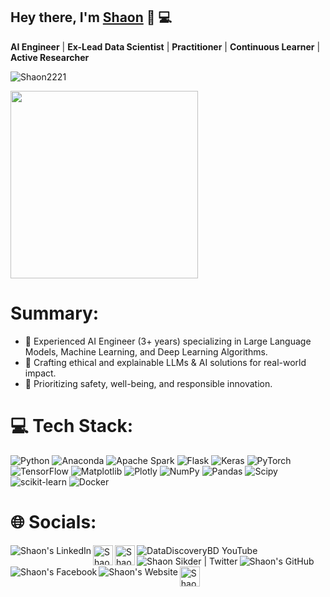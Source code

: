 ## Hey there, I'm [Shaon](https://www.linkedin.com/in/shaon2221/) 👋 :computer: 
  
**AI Engineer** | **Ex-Lead Data Scientist** | **Practitioner** | **Continuous Learner** | **Active Researcher**  
<p align="left"> <img src="https://komarev.com/ghpvc/? username=Shaon2221&label=Profile%20views&color=0e75b6&style=flat" alt="Shaon2221" /> </p> 
<p align="left">    
  <img src='https://i.yourimageshare.com/cD5jVYjrbb.png' style="height: 300px;">    
</p> 
  
# Summary:   
- 🔭 Experienced AI Engineer (3+ years) specializing in Large Language Models, Machine Learning, and Deep Learning Algorithms.  
- 💫 Crafting ethical and explainable LLMs & AI solutions for real-world impact.  
- 🌱 Prioritizing safety, well-being, and responsible innovation.

# 💻 Tech Stack:
![Python](https://img.shields.io/badge/python-3670A0?style=for-the-badge&logo=python&logoColor=ffdd54)
![Anaconda](https://img.shields.io/badge/Anaconda-%2344A833.svg?style=for-the-badge&logo=anaconda&logoColor=white)
![Apache Spark](https://img.shields.io/badge/Apache%20Spark-FDEE21?style=for-the-badge&logo=apachespark&logoColor=black)
![Flask](https://img.shields.io/badge/flask-%23000.svg?style=for-the-badge&logo=flask&logoColor=white)
![Keras](https://img.shields.io/badge/Keras-%23D00000.svg?style=for-the-badge&logo=Keras&logoColor=white)
![PyTorch](https://img.shields.io/badge/PyTorch-%23EE4C2C.svg?style=for-the-badge&logo=PyTorch&logoColor=white)
![TensorFlow](https://img.shields.io/badge/TensorFlow-%23FF6F00.svg?style=for-the-badge&logo=TensorFlow&logoColor=white)
![Matplotlib](https://img.shields.io/badge/Matplotlib-%23ffffff.svg?style=for-the-badge&logo=Matplotlib&logoColor=black) 
![Plotly](https://img.shields.io/badge/Plotly-%233F4F75.svg?style=for-the-badge&logo=plotly&logoColor=white)
![NumPy](https://img.shields.io/badge/numpy-%23013243.svg?style=for-the-badge&logo=numpy&logoColor=white)
![Pandas](https://img.shields.io/badge/pandas-%23150458.svg?style=for-the-badge&logo=pandas&logoColor=white)
![Scipy](https://img.shields.io/badge/SciPy-%230C55A5.svg?style=for-the-badge&logo=scipy&logoColor=%white)
![scikit-learn](https://img.shields.io/badge/scikit--learn-%23F7931E.svg?style=for-the-badge&logo=scikit-learn&logoColor=white) 
![Docker](https://img.shields.io/badge/docker-%230db7ed.svg?style=for-the-badge&logo=docker&logoColor=white)

# 🌐 Socials:
<a href="https://www.linkedin.com/in/shaon2221/" title='LinkedIn'>
    <img align="left" alt="Shaon's LinkedIn" src="https://img.icons8.com/color/32/000000/linkedin.png" />
</a>
<a href="https://medium.com/@shaon2221" title='Medium'>
    <img align="left" alt="Shaon's Medium" width="32px" src="https://cdn.jsdelivr.net/npm/simple-icons@3.2.0/icons/medium.svg" />
</a>

<a href="https://scholar.google.com/citations?user=XS10ECgAAAAJ&hl=en" title='Google Scholar'>
    <img align="left" alt="Shaon's Google Scholar" src="https://upload.wikimedia.org/wikipedia/commons/thumb/c/c7/Google_Scholar_logo.svg/512px-Google_Scholar_logo.svg.png" height=32 width=32/>
</a>
<a href="https://www.youtube.com/@DataDiscoveryBD" title='YouTube'>
    <img align="left" alt="DataDiscoveryBD YouTube" src="https://img.icons8.com/color/32/000000/youtube.png" />
</a>
<a href="https://twitter.com/Shaon2221" title='Twitter'>
    <img align="left" alt="Shaon Sikder | Twitter" src="https://img.icons8.com/fluent/32/000000/twitter.png" />
</a>
<a href="https://github.com/Shaon2221" title='GitHub'>
    <img align="left" alt="Shaon's GitHub" src="https://img.icons8.com/ios-filled/32/000000/github.png" />
</a>
<a href="https://www.facebook.com/Shaon.ComputerGeek/" title='Facebook'>
    <img align="left" alt="Shaon's Facebook" src="https://img.icons8.com/fluent/32/000000/facebook-new.png" />
</a>
<a href="https://sites.google.com/view/shaoncomputergeek" title='Website'>
    <img align="left" alt="Shaon's Website" src="https://img.icons8.com/color/32/000000/domain--v1.png" />
</a>
<a href="https://www.kaggle.com/shaon2221" title='Kaggle'>
    <img align="left" alt="Shaon's Kaggle" src="https://cdn3.iconfinder.com/data/icons/logos-and-brands-adobe/512/189_Kaggle-512.png" height=32 width=32 />
</a>                                                                                                     
